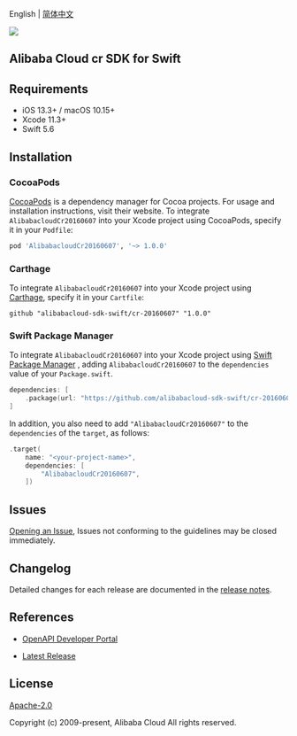 English | [简体中文](README-CN.md)

![](https://aliyunsdk-pages.alicdn.com/icons/AlibabaCloud.svg)

## Alibaba Cloud cr SDK for Swift

## Requirements

- iOS 13.3+ / macOS 10.15+
- Xcode 11.3+
- Swift 5.6

## Installation

### CocoaPods

[CocoaPods](https://cocoapods.org) is a dependency manager for Cocoa projects. For usage and installation instructions, visit their website. To integrate `AlibabacloudCr20160607` into your Xcode project using CocoaPods, specify it in your `Podfile`:

```ruby
pod 'AlibabacloudCr20160607', '~> 1.0.0'
```

### Carthage

To integrate `AlibabacloudCr20160607` into your Xcode project using [Carthage](https://github.com/Carthage/Carthage), specify it in your `Cartfile`:

```ogdl
github "alibabacloud-sdk-swift/cr-20160607" "1.0.0"
```

### Swift Package Manager

To integrate `AlibabacloudCr20160607` into your Xcode project using [Swift Package Manager](https://swift.org/package-manager/) , adding `AlibabacloudCr20160607` to the `dependencies` value of your `Package.swift`.

```swift
dependencies: [
    .package(url: "https://github.com/alibabacloud-sdk-swift/cr-20160607.git", from: "1.0.0")
]
```

In addition, you also need to add `"AlibabacloudCr20160607"` to the `dependencies` of the `target`, as follows:

```swift
.target(
    name: "<your-project-name>",
    dependencies: [
        "AlibabacloudCr20160607",
    ])
```

## Issues

[Opening an Issue](https://github.com/alibabacloud-sdk-swift/cr-20160607/issues/new), Issues not conforming to the guidelines may be closed immediately.

## Changelog

Detailed changes for each release are documented in the [release notes](./ChangeLog.txt).

## References

* [OpenAPI Developer Portal](https://next.api.alibabacloud.com/home)
- [Latest Release](https://github.com/alibabacloud-sdk-swift/cr-20160607)

## License

[Apache-2.0](http://www.apache.org/licenses/LICENSE-2.0)

Copyright (c) 2009-present, Alibaba Cloud All rights reserved.
